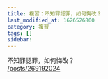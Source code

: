 ```yaml
---
title: 複習：不知罪認罪，如何悔改？
last_modified_at: 1626526800
category: 複習
tags: []
sidebar: 
---
```


<p>不知罪認罪，如何悔改？<br/>
<a href="/posts/269192024" target="_blank">/posts/269192024</a></p>
<p> </p>
